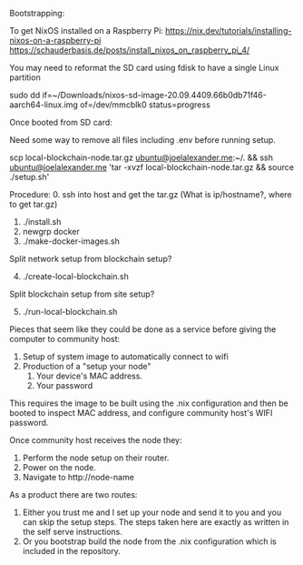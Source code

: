 Bootstrapping:

To get NixOS installed on a Raspberry Pi:
https://nix.dev/tutorials/installing-nixos-on-a-raspberry-pi
https://schauderbasis.de/posts/install_nixos_on_raspberry_pi_4/

You may need to reformat the SD card using fdisk to have a single Linux partition

sudo dd if=~/Downloads/nixos-sd-image-20.09.4409.66b0db71f46-aarch64-linux.img of=/dev/mmcblk0 status=progress

Once booted from SD card:

Need some way to remove all files including .env before running setup.

scp local-blockchain-node.tar.gz ubuntu@joelalexander.me:~/. && ssh ubuntu@joelalexander.me 'tar -xvzf local-blockchain-node.tar.gz && source ./setup.sh'


Procedure:
0. ssh into host and get the tar.gz (What is ip/hostname?, where to get tar.gz)
1. ./install.sh
2. newgrp docker
3. ./make-docker-images.sh

Split network setup from blockchain setup?

4. ./create-local-blockchain.sh

Split blockchain setup from site setup?

5. ./run-local-blockchain.sh



Pieces that seem like they could be done as a service before giving the computer to community host:
1. Setup of system image to automatically connect to wifi
2. Production of a "setup your node"
	1. Your device's MAC address.
	2. Your password

This requires the image to be built using the .nix configuration and then be booted to inspect MAC address, and configure community host's WIFI password.

Once community host receives the node they:
1. Perform the node setup on their router.
2. Power on the node.
3. Navigate to http://node-name

As a product there are two routes:
1.  Either you trust me and I set up your node and send it to you and you can skip the setup steps.  The steps taken here are exactly as written in the self serve instructions.
2.  Or you bootstrap build the node from the .nix configuration which is included in the repository.
